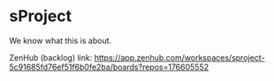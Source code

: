 # sProject
We know what this is about.

ZenHub (backlog) link: https://app.zenhub.com/workspaces/sproject-5c91685fd76ef51f6b0fe2ba/boards?repos=176605552

